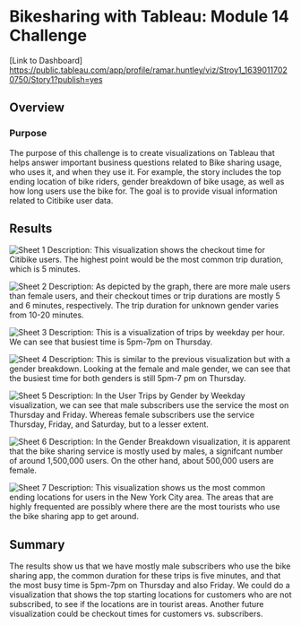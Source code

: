 # Bikesharing with Tableau: Module 14 Challenge
[Link to Dashboard] https://public.tableau.com/app/profile/ramar.huntley/viz/Stroy1_16390117020750/Story1?publish=yes

## Overview
### Purpose
The purpose of this challenge is to create visualizations on Tableau that helps answer important business questions related to Bike sharing usage, who uses it, and when they use it. For example, the story includes the top ending location of bike riders, gender breakdown of bike usage, as well as how long users use the bike for. The goal is to provide visual information related to Citibike user data.

## Results

![Sheet 1](https://user-images.githubusercontent.com/88624677/145422188-3721e765-590c-42ea-873f-56af39729e6f.png)
Description: This visualization shows the checkout time for Citibike users. The highest point would be the most common trip duration, which is 5 minutes.

![Sheet 2](https://user-images.githubusercontent.com/88624677/145422230-543588bd-57b4-40e5-a00b-43e55af99578.png)
Description: As depicted by the graph, there are more male users than female users, and their checkout times or trip durations are mostly 5 and 6 minutes, respectively. The trip duration for unknown gender varies from 10-20 minutes.

![Sheet 3](https://user-images.githubusercontent.com/88624677/145422279-5323fdf5-fd90-41f8-be15-30afe94f5963.png)
Description: This is a visualization of trips by weekday per hour. We can see that busiest time is 5pm-7pm on Thursday.

![Sheet 4](https://user-images.githubusercontent.com/88624677/145422309-180cb329-4c85-4ca6-a9d0-592b65769c22.png)
Description: This is similar to the previous visualization but with a gender breakdown. Looking at the female and male gender, we can see that the busiest time for both genders is still 5pm-7 pm on Thursday.

![Sheet 5](https://user-images.githubusercontent.com/88624677/145422368-722bc136-4f42-4648-a832-2c828d7a0eec.png)
Description: In the User Trips by Gender by Weekday visualization, we can see that male subscribers use the service the most on Thursday and Friday. Whereas female subscribers use the service Thursday, Friday, and Saturday, but to a lesser extent.

![Sheet 6](https://user-images.githubusercontent.com/88624677/145422395-e660a54f-35aa-45a9-ac9f-4164baa7a5ab.png)
Description: In the Gender Breakdown visualization, it is apparent that the bike sharing service is mostly used by males, a signifcant number of around 1,500,000 users. On the other hand, about 500,000 users are female.

![Sheet 7](https://user-images.githubusercontent.com/88624677/145422474-b7633aa9-db54-4f8b-ab1e-3551a71a3778.png)
Description: This visualization shows us the most common ending locations for users in the New York City area. The areas that are highly frequented are possibly where there are the most tourists who use the bike sharing app to get around.


## Summary
The results show us that we have mostly male subscribers who use the bike sharing app, the common duration for these trips is five minutes, and that the most busy time is 5pm-7pm on Thursday and also Friday. We could do a visualization that shows the top starting locations for customers who are not subscribed, to see if the locations are in tourist areas. Another future visualization could be checkout times for customers vs. subscribers.
